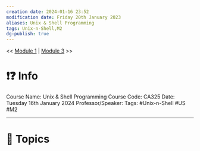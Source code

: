 ```yaml
---
creation date: 2024-01-16 23:52
modification date: Friday 20th January 2023
aliases: Unix & Shell Programming
tags: Unix-n-Shell,M2
dg-publish: true
---
```

<< [Module 1](Module_1.md)  | [Module 3](Module_3.md) >>

# ❗❓ Info
Course Name: Unix & Shell Programming
Course Code: CA325
Date: Tuesday 16th January 2024
Professor/Speaker: 
Tags: #Unix-n-Shell #US #M2

---
# 📃 Topics